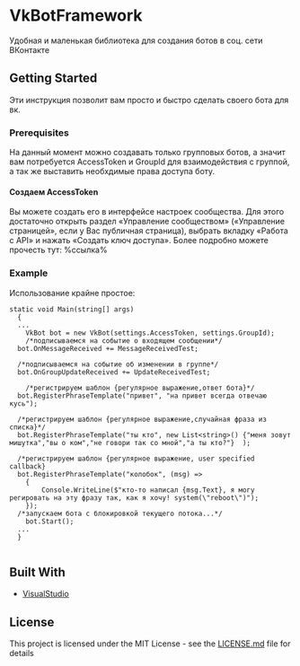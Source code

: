 # VkBotFramework
Удобная и маленькая библиотека для создания ботов в соц. сети ВКонтакте
## Getting Started
Эти инструкция позволит вам просто и быстро сделать своего бота для вк.
### Prerequisites
На данный момент можно создавать только групповых ботов, а значит вам потребуется AccessToken и GroupId для взаимодействия с группой, а так же выставить необхдимые права доступа боту.

#### Создаем AccessToken
Вы можете создать его в интерфейсе настроек сообщества. Для этого достаточно открыть раздел «Управление сообществом» («Управление страницей», если у Вас публичная страница), выбрать вкладку «Работа с API» и нажать «Создать ключ доступа».
Более подробно можете прочесть тут: %ссылка%
### Example
Использование крайне простое:

```
static void Main(string[] args)
  {
  ...
	VkBot bot = new VkBot(settings.AccessToken, settings.GroupId);
	/*подписываемся на событие о входящем сообщении*/
  bot.OnMessageReceived += MessageReceivedTest; 
	
  /*подписываемся на событие об изменении в группе*/
  bot.OnGroupUpdateReceived += UpdateReceivedTest; 
  
	/*регистрируем шаблон {регулярное выражение,ответ бота}*/
  bot.RegisterPhraseTemplate("привет", "на привет всегда отвечаю кусь"); 
	
  /*регистрируем шаблон {регулярное выражение,случайная фраза из списка}*/
  bot.RegisterPhraseTemplate("ты кто", new List<string>() {"меня зовут мишутка","вы о ком","не говори так со мной","а ты кто?"}  ); 
	
  /*регистрируем шаблон {регулярное выражение, user specified callback}
  bot.RegisterPhraseTemplate("колобок", (msg) =>
	{
		Console.WriteLine($"кто-то написал {msg.Text}, я могу регировать на эту фразу так, как я хочу! system(\"reboot\")");
	});
  /*запускаем бота с блокировкой текущего потока...*/
	bot.Start();
  ...
  }
        
```

## Built With

* [VisualStudio](http://visualstudio.com)


## License

This project is licensed under the MIT License - see the [LICENSE.md](LICENSE.md) file for details
